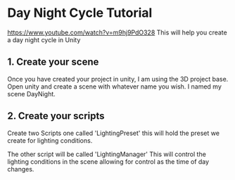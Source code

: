 # Day Night Cycle Tutorial
https://www.youtube.com/watch?v=m9hj9PdO328
This will help you create a day night cycle in Unity

## 1. Create your scene

Once you have created your project in unity, I am using the 3D project base.
Open unity and create a scene with whatever name you wish.
I named my scene DayNight.

## 2. Create your scripts

Create two Scripts one called 'LightingPreset' this will hold the preset we create for lighting conditions.

The other script will be called 'LightingManager' This will control the lighting conditions in the scene allowing for control as the time of day changes.


